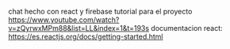 chat hecho con react y firebase
tutorial para el proyecto https://www.youtube.com/watch?v=zQyrwxMPm88&list=LL&index=1&t=193s
documentacion react: https://es.reactjs.org/docs/getting-started.html
